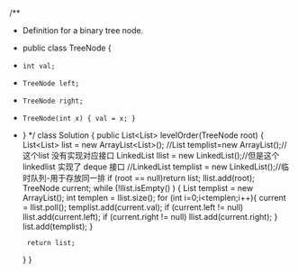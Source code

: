 /**
 * Definition for a binary tree node.
 * public class TreeNode {
 *     int val;
 *     TreeNode left;
 *     TreeNode right;
 *     TreeNode(int x) { val = x; }
 * }
 */
class Solution {
    public List<List<Integer>> levelOrder(TreeNode root) {
        List<List<Integer>> list = new ArrayList<List<Integer>>();
        //List<TreeNode> templist=new ArrayList<TreeNode>();//这个list 没有实现对应接口
        LinkedList<TreeNode> llist = new LinkedList<TreeNode>();//但是这个 linkedlist 实现了 deque 接口
        //LinkedList<TreeNode> templist = new LinkedList<TreeNode>();//临时队列-用于存放同一排
        if (root == null)return list;
        llist.add(root);
        TreeNode current;
        while (!llist.isEmpty() ) {
            List<Integer> templist = new ArrayList<Integer>();
            int templen = llist.size();
            for (int i=0;i<templen;i++){
                current = llist.poll();
                templist.add(current.val);
                if (current.left != null)
                    llist.add(current.left);
                if (current.right != null)
                    llist.add(current.right);
            }
            list.add(templist);
        }

        return list;
    }
}
